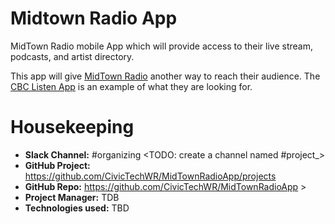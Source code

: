 # Midtown Radio App
MidTown Radio mobile App which will provide access to their live stream, podcasts, and artist directory.

This app will give [MidTown Radio](https://www.midtownradio.ca/) another way to reach their audience. The [CBC Listen App](https://www.cbc.ca/listen/live-radio) is an example of what they are looking for.


# Housekeeping

* **Slack Channel:** #organizing <TODO: create a channel named #project_<something descriptive>>
* **GitHub Project:** https://github.com/CivicTechWR/MidTownRadioApp/projects
* **GitHub Repo:** https://github.com/CivicTechWR/MidTownRadioApp >
* **Project Manager:** TDB
* **Technologies used:** TBD
